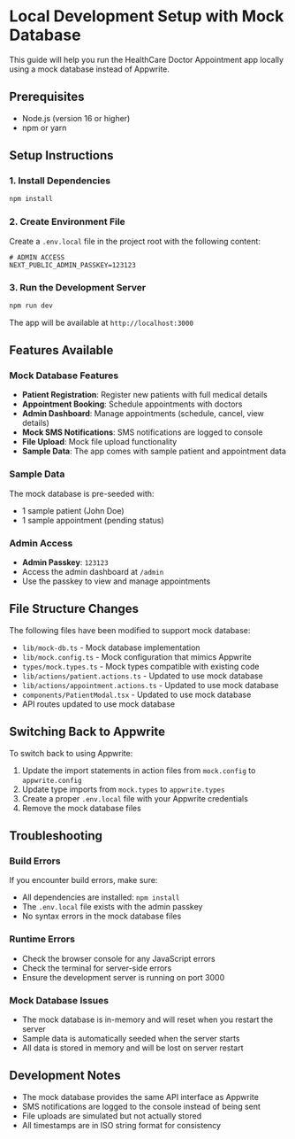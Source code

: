 # Local Development Setup with Mock Database

This guide will help you run the HealthCare Doctor Appointment app locally using a mock database instead of Appwrite.

## Prerequisites

- Node.js (version 16 or higher)
- npm or yarn

## Setup Instructions

### 1. Install Dependencies

```bash
npm install
```

### 2. Create Environment File

Create a `.env.local` file in the project root with the following content:

```env
# ADMIN ACCESS
NEXT_PUBLIC_ADMIN_PASSKEY=123123
```

### 3. Run the Development Server

```bash
npm run dev
```

The app will be available at `http://localhost:3000`

## Features Available

### Mock Database Features

- **Patient Registration**: Register new patients with full medical details
- **Appointment Booking**: Schedule appointments with doctors
- **Admin Dashboard**: Manage appointments (schedule, cancel, view details)
- **Mock SMS Notifications**: SMS notifications are logged to console
- **File Upload**: Mock file upload functionality
- **Sample Data**: The app comes with sample patient and appointment data

### Sample Data

The mock database is pre-seeded with:
- 1 sample patient (John Doe)
- 1 sample appointment (pending status)

### Admin Access

- **Admin Passkey**: `123123`
- Access the admin dashboard at `/admin`
- Use the passkey to view and manage appointments

## File Structure Changes

The following files have been modified to support mock database:

- `lib/mock-db.ts` - Mock database implementation
- `lib/mock.config.ts` - Mock configuration that mimics Appwrite
- `types/mock.types.ts` - Mock types compatible with existing code
- `lib/actions/patient.actions.ts` - Updated to use mock database
- `lib/actions/appointment.actions.ts` - Updated to use mock database
- `components/PatientModal.tsx` - Updated to use mock database
- API routes updated to use mock database

## Switching Back to Appwrite

To switch back to using Appwrite:

1. Update the import statements in action files from `mock.config` to `appwrite.config`
2. Update type imports from `mock.types` to `appwrite.types`
3. Create a proper `.env.local` file with your Appwrite credentials
4. Remove the mock database files

## Troubleshooting

### Build Errors
If you encounter build errors, make sure:
- All dependencies are installed: `npm install`
- The `.env.local` file exists with the admin passkey
- No syntax errors in the mock database files

### Runtime Errors
- Check the browser console for any JavaScript errors
- Check the terminal for server-side errors
- Ensure the development server is running on port 3000

### Mock Database Issues
- The mock database is in-memory and will reset when you restart the server
- Sample data is automatically seeded when the server starts
- All data is stored in memory and will be lost on server restart

## Development Notes

- The mock database provides the same API interface as Appwrite
- SMS notifications are logged to the console instead of being sent
- File uploads are simulated but not actually stored
- All timestamps are in ISO string format for consistency 